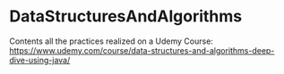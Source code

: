 # DataStructuresAndAlgorithms
Contents all the practices realized on a Udemy Course: https://www.udemy.com/course/data-structures-and-algorithms-deep-dive-using-java/
